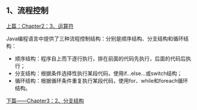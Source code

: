 ## 1、流程控制

[上篇：Chapter2：3、运算符](https://github.com/wmhou/java_blog/blob/master/JavaSE/Chapter2%20%E5%8F%98%E9%87%8F%E5%92%8C%E6%95%B0%E6%8D%AE%E7%B1%BB%E5%9E%8B/3%E3%80%81%E8%BF%90%E7%AE%97%E7%AC%A6.md)

Java编程语言中提供了三种流程控制结构：分别是顺序结构、分支结构和循环结构：

- 顺序结构：程序自上而下逐行执行，排在前面的代码先执行，后面的代码后执行；
- 分支结构：根据条件选择性执行某段代码，使用if...else...或switch结构；
- 循环结构：根据循环条件重复执行某段代码，使用for、while和foreach循环结构。

[下篇——Chapter3：2、分支结构](2、分支结构.md)